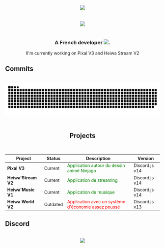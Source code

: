 <div align="center">
  <img src="https://visitor-badge.laobi.icu/badge?page_id=heiwafr" />
</div>

<div>
<br/>
<br/>
<div align="center"><img src="https://media.discordapp.net/attachments/1143659816221409311/1249070541793525831/IMG_20240608_203842.png?ex=6665f717&is=6664a597&hm=da13a84181a8ee81d7dd1e9d247084a059b45def5a6b3fe2b4f1059ac80ad141&=&format=webp&quality=lossless&width=605&height=203"/></div>
<br/>
<h3 align="center">A French developer <img src="https://cdn.discordapp.com/emojis/1233113759103451207.webp" alt="." width="20" height="20"/></h3>
<div align="center">II'm currently working on Pixal V3 and Heiwa Stream V2</div>

<h2>Commits</h2>
<br>
<div align="center">
  <img alt="snake eating my contributions" src="https://raw.githubusercontent.com/6c0-o/6c0-o/output/github-contribution-grid-snake-dark.svg#gh-dark-mode-only" />
  <br/><br/>
</div>

<div align="center">
  <h2>Projects</h2>
  <br/>
  <table>
    <thead>
      <tr>
        <th>Project</th>
        <th>Status</th>
        <th>Description</th>
        <th>Version</th>
      </tr>
    </thead>
    <tbody>
      <tr>
        <td><strong>Pixal V3</strong></td>
        <td>Current</td>
        <td><span style="color:green">Application autour du dessin animé Ninjago</span></td>
        <td>Discord.js v14</td>
      </tr>
      <tr>
        <td><strong>Heiwa'Stream V2</strong></td>
        <td>Current</td>
        <td><span style="color:green">Application de streaming</span></td>
        <td>Discord.js v14</td>
      </tr>
      <tr>
        <td><strong>Heiwa'Music V1</strong></td>
        <td>Current</td>
        <td><span style="color:green">Application de musique</span></td>
        <td>Discord.js v14</td>
      </tr>
      <tr>
        <td><strong>Heiwa World V2</strong></td>
        <td>Outdated</td>
        <td><span style="color:red">Application avec un système d'économie assez poussé</span></td>
        <td>Discord.js v13</td>
      </tr>
    </tbody>
  </table>
</div>

<h2>Discord</h2>
<br>
<div align="center">
  <a href="https://discord.com/users/1086606341990256650">
  <img src="https://lanyard.cnrad.dev/api/1086606341990256650?animated=true&idleMessage=Probably%20touching%20the%20sky" />
  </a>
  <br/><br/><br/>
</div>
